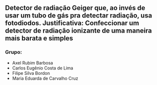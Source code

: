 ## Detector de radiação Geiger que, ao invés de usar um tubo de gás pra detectar radiação, usa fotodiodos. Justificativa: Confeccionar um detector de radiação ionizante de uma maneira mais barata e simples

### Grupo:
- Axel Rubim Barbosa
- Carlos Eugênio Costa de Lima
- Filipe Silva Bordon
- Maria Eduarda de Carvalho Cruz